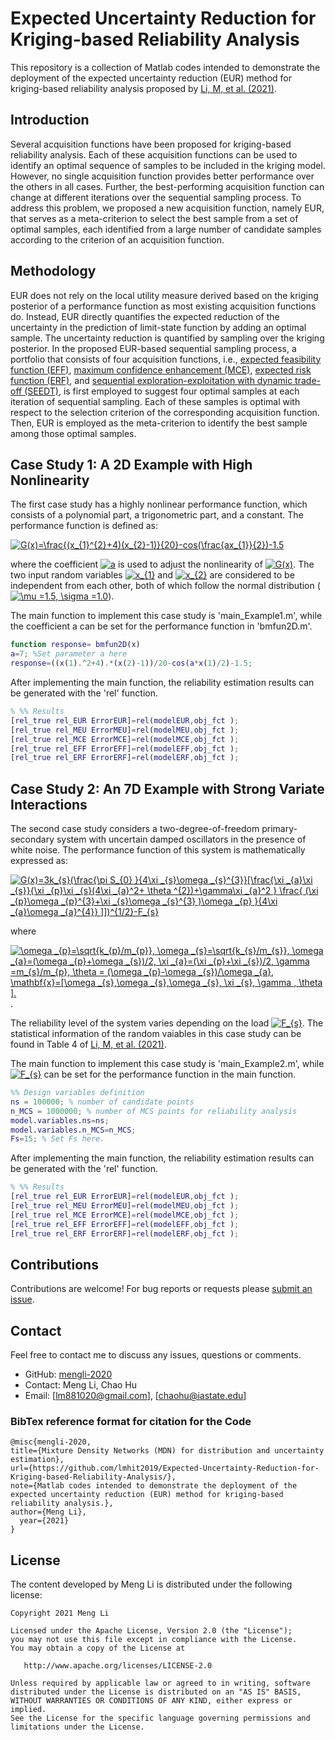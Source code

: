 # Expected Uncertainty Reduction for Kriging-based Reliability Analysis

This repository is a collection of Matlab codes intended to demonstrate the deployment of the expected uncertainty reduction (EUR) method for kriging-based reliability analysis proposed by [Li, M, et al. (2021)](https://link.springer.com/article/10.1007/s00158-020-02831-w).

## Introduction

Several acquisition functions have been proposed for kriging-based reliability analysis. Each of these acquisition functions can be used to identify an optimal sequence of samples to be included in the kriging model. However, no single acquisition function provides better performance over the others in all cases. Further, the best-performing acquisition function can change at different iterations over the sequential sampling process. To address this problem, we proposed a new acquisition function, namely EUR, that serves as a meta-criterion to select the best sample from a set of optimal samples, each identified from a large number of candidate samples according to the criterion of an acquisition function. 


## Methodology
EUR does not rely on the local utility measure derived based on the kriging posterior of a performance function as most existing acquisition functions do. Instead, EUR directly quantifies the expected reduction of the uncertainty in the prediction of limit-state function by adding an optimal sample. The uncertainty reduction is quantified by sampling over the kriging posterior. In the proposed EUR-based sequential sampling process, a portfolio that consists of four acquisition functions, i.e., [expected feasibility function (EFF)](https://arc.aiaa.org/doi/abs/10.2514/1.34321?casa_token=CVjYsfQLUXUAAAAA%3A0gYRIvTaXqe34NZG-_jvC8Cs8KXuqPFIZMP96fhmN0MYc3ENjL6YTxNWxMt_5n9hxjAKxiisNQ&), [maximum confidence enhancement (MCE)](https://asmedigitalcollection.asme.org/mechanicaldesign/article/136/2/021006/474056?casa_token=VejqCRHW1NsAAAAA:nAIYsmh9bph7uSrlFqKZ9nh8MdkJAnUlMcni_hQ8qDouIsav_m6x92D9sJJQw3b-RekzJx1D), [expected risk function (ERF)](https://www.sciencedirect.com/science/article/pii/S0307904X14006738), and [sequential exploration-exploitation with dynamic trade-off (SEEDT)](https://link.springer.com/article/10.1007/s00158-017-1748-7), is first employed to suggest four optimal samples at each iteration of sequential sampling. Each of these samples is optimal with respect to the selection criterion of the corresponding acquisition function. Then, EUR is employed as the meta-criterion to identify the best sample among those optimal samples.


## Case Study 1: A 2D Example with High Nonlinearity

The first case study has a highly nonlinear performance function, which consists of a polynomial part, a trigonometric part, and a constant. The performance function is defined as:

   <a href="https://www.codecogs.com/eqnedit.php?latex=G(x)=\frac{(x_{1}^{2}&plus;4)(x_{2}-1)}{20}-cos(\frac{ax_{1}}{2})-1.5" target="_blank"><img src="https://latex.codecogs.com/gif.latex?G(x)=\frac{(x_{1}^{2}&plus;4)(x_{2}-1)}{20}-cos(\frac{ax_{1}}{2})-1.5" title="G(x)=\frac{(x_{1}^{2}+4)(x_{2}-1)}{20}-cos(\frac{ax_{1}}{2})-1.5" /></a>

where the coefficient <a href="https://www.codecogs.com/eqnedit.php?latex=a" target="_blank"><img src="https://latex.codecogs.com/gif.latex?a" title="a" /></a> is used to adjust the nonlinearity of <a href="https://www.codecogs.com/eqnedit.php?latex=G(x)" target="_blank"><img src="https://latex.codecogs.com/gif.latex?G(x)" title="G(x)" /></a>. The two input random variables <a href="https://www.codecogs.com/eqnedit.php?latex=x_{1}" target="_blank"><img src="https://latex.codecogs.com/gif.latex?x_{1}" title="x_{1}" /></a> and <a href="https://www.codecogs.com/eqnedit.php?latex=x_{2}" target="_blank"><img src="https://latex.codecogs.com/gif.latex?x_{2}" title="x_{2}" /></a> are considered to be independent from each other, both of which follow the normal distribution (<a href="https://www.codecogs.com/eqnedit.php?latex=\mu&space;=1.5,&space;\sigma&space;=1.0" target="_blank"><img src="https://latex.codecogs.com/gif.latex?\mu&space;=1.5,&space;\sigma&space;=1.0" title="\mu =1.5, \sigma =1.0" /></a>).

The main function to implement this case study is 'main_Example1.m', while the coefficient a can be set for the performance function in 'bmfun2D.m'.

```matlab
function response= bmfun2D(x)
a=7; %Set parameter a here
response=((x(1).^2+4).*(x(2)-1))/20-cos(a*x(1)/2)-1.5;
```


After implementing the main function, the reliability estimation results can be generated with the 'rel' function.

```matlab
% %% Results
[rel_true rel_EUR ErrorEUR]=rel(modelEUR,obj_fct );
[rel_true rel_MEU ErrorMEU]=rel(modelMEU,obj_fct );
[rel_true rel_MCE ErrorMCE]=rel(modelMCE,obj_fct );
[rel_true rel_EFF ErrorEFF]=rel(modelEFF,obj_fct );
[rel_true rel_ERF ErrorERF]=rel(modelERF,obj_fct );
```


## Case Study 2: An 7D Example with Strong Variate Interactions

The second case study considers a two-degree-of-freedom primary-secondary system with uncertain damped oscillators in the presence of white noise. The performance function of this system is mathematically expressed as:

   <a href="https://www.codecogs.com/eqnedit.php?latex=G(x)=3k_{s}(\frac{\pi&space;S_{0}&space;}{4\xi&space;_{s}\omega&space;_{s}^{3}}[\frac{\xi&space;_{a}\xi&space;_{s}}{\xi&space;_{p}\xi&space;_{s}(4\xi&space;_{a}^2&plus;&space;\theta&space;^{2})&plus;\gamma\xi&space;_{a}^2&space;}&space;\frac{&space;(\xi&space;_{p}\omega&space;_{p}^{3}&plus;\xi&space;_{s}\omega&space;_{s}^{3}&space;)\omega&space;_{p}&space;}{4\xi&space;_{a}\omega&space;_{a}^{4}}&space;]])^{1/2}-F_{s}" target="_blank"><img src="https://latex.codecogs.com/gif.latex?G(x)=3k_{s}(\frac{\pi&space;S_{0}&space;}{4\xi&space;_{s}\omega&space;_{s}^{3}}[\frac{\xi&space;_{a}\xi&space;_{s}}{\xi&space;_{p}\xi&space;_{s}(4\xi&space;_{a}^2&plus;&space;\theta&space;^{2})&plus;\gamma\xi&space;_{a}^2&space;}&space;\frac{&space;(\xi&space;_{p}\omega&space;_{p}^{3}&plus;\xi&space;_{s}\omega&space;_{s}^{3}&space;)\omega&space;_{p}&space;}{4\xi&space;_{a}\omega&space;_{a}^{4}}&space;]])^{1/2}-F_{s}" title="G(x)=3k_{s}(\frac{\pi S_{0} }{4\xi _{s}\omega _{s}^{3}}[\frac{\xi _{a}\xi _{s}}{\xi _{p}\xi _{s}(4\xi _{a}^2+ \theta ^{2})+\gamma\xi _{a}^2 } \frac{ (\xi _{p}\omega _{p}^{3}+\xi _{s}\omega _{s}^{3} )\omega _{p} }{4\xi _{a}\omega _{a}^{4}} ]])^{1/2}-F_{s}" /></a>

where

 <a href="https://www.codecogs.com/eqnedit.php?latex=\omega&space;_{p}=\sqrt{k_{p}/m_{p}},&space;\omega&space;_{s}=\sqrt{k_{s}/m_{s}},&space;\omega&space;_{a}=(\omega&space;_{p}&plus;\omega&space;_{s})/2,&space;\xi&space;_{a}=(\xi&space;_{p}&plus;\xi&space;_{s})/2,&space;\gamma&space;=m_{s}/m_{p},&space;\theta&space;=&space;(\omega&space;_{p}-\omega&space;_{s})/\omega&space;_{a},&space;\mathbf{x}=[\omega&space;_{s},\omega&space;_{s},\omega&space;_{s},&space;\xi&space;_{s},&space;\gamma&space;,&space;\theta&space;]." target="_blank"><img src="https://latex.codecogs.com/gif.latex?\omega&space;_{p}=\sqrt{k_{p}/m_{p}},&space;\omega&space;_{s}=\sqrt{k_{s}/m_{s}},&space;\omega&space;_{a}=(\omega&space;_{p}&plus;\omega&space;_{s})/2,&space;\xi&space;_{a}=(\xi&space;_{p}&plus;\xi&space;_{s})/2,&space;\gamma&space;=m_{s}/m_{p},&space;\theta&space;=&space;(\omega&space;_{p}-\omega&space;_{s})/\omega&space;_{a},&space;\mathbf{x}=[\omega&space;_{s},\omega&space;_{s},\omega&space;_{s},&space;\xi&space;_{s},&space;\gamma&space;,&space;\theta&space;]." title="\omega _{p}=\sqrt{k_{p}/m_{p}}, \omega _{s}=\sqrt{k_{s}/m_{s}}, \omega _{a}=(\omega _{p}+\omega _{s})/2, \xi _{a}=(\xi _{p}+\xi _{s})/2, \gamma =m_{s}/m_{p}, \theta = (\omega _{p}-\omega _{s})/\omega _{a}, \mathbf{x}=[\omega _{s},\omega _{s},\omega _{s}, \xi _{s}, \gamma , \theta ]." /></a>. 
 
 
 The reliability level of the system varies depending on the load <a href="https://www.codecogs.com/eqnedit.php?latex=F_{s}" target="_blank"><img src="https://latex.codecogs.com/gif.latex?F_{s}" title="F_{s}" /></a>. The statistical information of the random vaiables in this case study can be found in Table 4 of [Li, M, et al. (2021)](https://link.springer.com/article/10.1007/s00158-020-02831-w).

The main function to implement this case study is 'main_Example2.m', while <a href="https://www.codecogs.com/eqnedit.php?latex=F_{s}" target="_blank"><img src="https://latex.codecogs.com/gif.latex?F_{s}" title="F_{s}" /></a> can be set for the performance function in the main function.

```matlab
%% Design variables definition
ns = 100000; % number of candidate points
n_MCS = 1000000; % number of MCS points for reliability analysis
model.variables.ns=ns;
model.variables.n_MCS=n_MCS;
Fs=15; % Set Fs here.
```

After implementing the main function, the reliability estimation results can be generated with the 'rel' function.

```matlab
% %% Results
[rel_true rel_EUR ErrorEUR]=rel(modelEUR,obj_fct );
[rel_true rel_MEU ErrorMEU]=rel(modelMEU,obj_fct );
[rel_true rel_MCE ErrorMCE]=rel(modelMCE,obj_fct );
[rel_true rel_EFF ErrorEFF]=rel(modelEFF,obj_fct );
[rel_true rel_ERF ErrorERF]=rel(modelERF,obj_fct );
```

## Contributions

Contributions are welcome!  For bug reports or requests please [submit an issue](https://github.com/lmhit2019/Expected-Uncertainty-Reduction-for-Kriging-based-Reliability-Analysis/issues).

## Contact  

Feel free to contact me to discuss any issues, questions or comments.

* GitHub: [mengli-2020](https://github.com/{mengli-2020)
* Contact: Meng Li, Chao Hu
* Email: [lm881020@gmail.com], [chaohu@iastate.edu]

### BibTex reference format for citation for the Code
```
@misc{mengli-2020,
title={Mixture Density Networks (MDN) for distribution and uncertainty estimation},
url={https://github.com/lmhit2019/Expected-Uncertainty-Reduction-for-Kriging-based-Reliability-Analysis/},
note={Matlab codes intended to demonstrate the deployment of the expected uncertainty reduction (EUR) method for kriging-based reliability analysis.},
author={Meng Li},
  year={2021}
}
```

## License

The content developed by Meng Li is distributed under the following license:

    Copyright 2021 Meng Li

    Licensed under the Apache License, Version 2.0 (the "License");
    you may not use this file except in compliance with the License.
    You may obtain a copy of the License at

       http://www.apache.org/licenses/LICENSE-2.0

    Unless required by applicable law or agreed to in writing, software
    distributed under the License is distributed on an "AS IS" BASIS,
    WITHOUT WARRANTIES OR CONDITIONS OF ANY KIND, either express or implied.
    See the License for the specific language governing permissions and
    limitations under the License.

